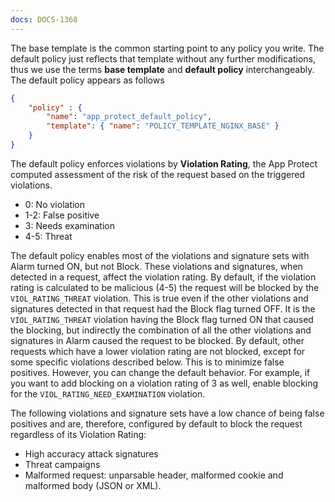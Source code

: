 ```yaml
---
docs: DOCS-1368
---
```

The base template is the common starting point to any policy you write. The default policy just reflects that template without any further modifications, thus we use the terms **base template** and **default policy** interchangeably. The default policy appears as follows

```json
{
    "policy" : {
        "name": "app_protect_default_policy",
        "template": { "name": "POLICY_TEMPLATE_NGINX_BASE" }
    }
}
```

The default policy enforces violations by **Violation Rating**, the App Protect computed assessment of the risk of the request based on the triggered violations.

- 0: No violation
- 1-2: False positive
- 3: Needs examination
- 4-5: Threat

The default policy enables most of the violations and signature sets with Alarm turned ON, but not Block. These violations and signatures, when detected in a request, affect the violation rating. By default, if the violation rating is calculated to be malicious (4-5) the request will be blocked by the `VIOL_RATING_THREAT` violation. This is true even if the other violations and signatures detected in that request had the Block flag turned OFF. It is the `VIOL_RATING_THREAT` violation having the Block flag turned ON that caused the blocking, but indirectly the combination of all the other violations and signatures in Alarm caused the request to be blocked. By default, other requests which have a lower violation rating are not blocked, except for some specific violations described below. This is to minimize false positives. However, you can change the default behavior. For example, if you want to add blocking on a violation rating of 3 as well, enable blocking for the `VIOL_RATING_NEED_EXAMINATION` violation. 

The following violations and signature sets have a low chance of being false positives and are, therefore, configured by default to block the request regardless of its Violation Rating:
- High accuracy attack signatures
- Threat campaigns
- Malformed request: unparsable header, malformed cookie and malformed body (JSON or XML).
